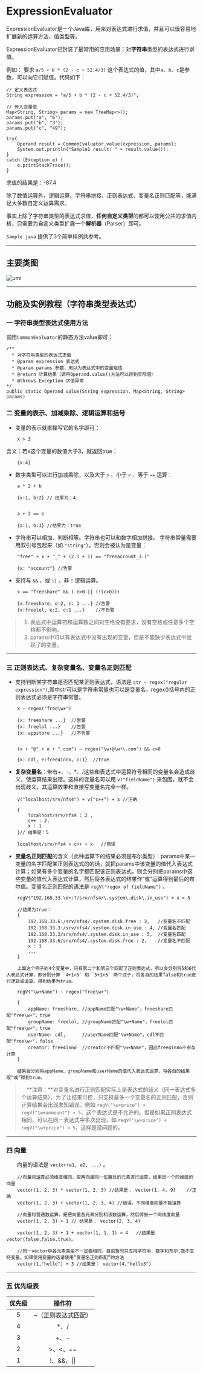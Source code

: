 # ExpressionEvaluator
ExpressionEvaluator是一个Java库，用来对表达式进行求值，并且可以很容易地扩展新的运算方法、值类型等。

ExpressionEvaluator已封装了最常用的应用场景：对**字符串**类型的表达式进行求值。

例如：
要求 `a/5 + b * (2 - c + 52.4/3)` 这个表达式的值，其中`a`、`b`、`c`是参数，可以向它们赋值。代码如下：

```
// 定义表达式
String expression = "a/5 + b * (2 - c + 52.4/3)";

// 传入变量值
Map<String, String> params = new TreeMap<>();
params.put("a", "6");
params.put("b", "3");
params.put("c", "49");

try{
	Operand result = CommonEvaluator.value(expression, params);
	System.out.println("Sample1 result: " + result.value());
}
catch (Exception e) {
	e.printStackTrace();
}
```

求值的结果是：-87.4

除了数值运算外，逻辑运算、字符串拼接、正则表达式、变量名正则匹配等，能满足大多数自定义运算需求。

事实上除了字符串类型的表达式求值，**任何自定义类型**的都可以使用公共的求值内核，只需要为自定义类型扩展一个**解析器**（Parser）即可。

`Sample.java` 提供了3个简单样例共参考。

----


## 主要类图

![uml](http://ojh6r395f.bkt.clouddn.com/2018-01-30-uml.jpg)

---

## 功能及实例教程（字符串类型表达式）

### 一 字符串类型表达式使用方法

调用`CommonEvaluator`的静态方法value即可：

```
/**
  * 对字符串类型的表达式求值
  * @param expression 表达式
  * @param params 参数，用以为表达式中的变量赋值
  * @return 计算结果（调用Operand.value()方法可以得到实际值）
  * @throws Exception 求值异常
*/
public static Operand value(String expression, Map<String, String> params)
```

### 二 变量的表示、加减乘除、逻辑运算和括号

- 变量的表示就直接写它的名字即可：

```
    x > 3
```    

含义：若x这个变量的数值大于3，就返回true：

```
    {x:4}
```

- 数字类型可以进行加减乘除，以及大于 `>` 、小于 `<` 、等于 `==` 运算：

```
    a * 2 + b
        
    {x:1, b:2} // 结果为：4
        
        
    a + 2 == b
        
    {a:1, b:3} //结果为：true
```

- 字符串可以相加、判断相等。字符串也可以和数字相加拼接。
字符串常量需要用双引号包起来（如 `"string"`），否则会被认为是变量：

```
    "free" + x + "_" + (2.1 + 1) == "freeaccount_3.1"
        
    {x: "account"} //告警
```

- 支持与 `&&` 、或 `||` 、非 `!` 逻辑运算。

```
    x == "freeshare" && ( e>0 || (!(c>0)))
        
    {x:freeshare, e:2, c: 1 ...} //告警
    {x:freelol, e:2, c:1 ...}    //不告警
```
> 1. 表达式中运算符和运算数之间对空格没有要求，没有空格或任意多个空格都不影响。
> 2. params中可以有表达式中没有出现的变量，但是不能缺少表达式中出现了的变量。

------

### 三 正则表达式、复杂变量名、变量名正则匹配

- 支持判断某字符串是否匹配某正则表达式，语法是 `str ~ regex("regular expression")`,其中str可以是字符串常量也可以是变量名，regex()括号内的正则表达式必须是字符串常量。

```
    x ~ regex("free\w+")
        
    {x: freeshare ...}  //告警
    {x: freelol ...}    //告警
    {x: appstore ...}   //不告警


    (x + "@" + e + ".com") ~ regex("\w+@\w+\.com") && c>0
        
    {x: cdl, e:free4inno, c:1}  //true
```

- **复杂变量名**：带有+、-、*、/这些和表达式中运算符号相同的变量名会造成歧义，使运算结果出错。这样的变量名可以用 `v("fieldName")` 来包围，就不会出现歧义，其运算效果和直接写变量名完全一样。

```
    v("localhost/srv/nfs4") + v("c++") + x //正确
    
    {
        localhost/srv/nfs4 : 2 ,
        c++ : 2,
        x : 1
    }// 结果是：5
    
    localhost/srv/nfs4 + c++ + x   //错误
```

- **变量名正则匹配**的含义（此种运算下的结果必须是布尔类型）：params中某一变量的名字匹配某正则表达式的的话，就把params中该变量的值代入表达式计算；如果有多个变量的名字都匹配该正则表达式，则会分别把params中这些变量的值代入表达式计算，然后将各表达式的结果作“或”运算得到最后的布尔值。变量名正则匹配的语法是 `regV("regex of fieldName")` 。

```
    regV("192.168.33.\d+:?/srv/nfs4/\.system\.disk\.in_use") + x > 5
    
    //结果为true：
    {
        192.168.33.6:/srv/nfs4/.system.disk.free : 3,   //变量名不匹配
        192.168.33.3:/srv/nfs4/.system.disk.in_use : 4, //变量名匹配
        192.168.33.3/srv/nfs4/.system.disk.in_use : 5,  //变量名匹配
        192.168.33.6/srv/nfs4/.system.disk.free : 2,    //变量名不匹配
        x : 1
        ...
    }

    上面这个例子的4个变量中，只有第二个和第三个匹配了正则表达式，所以会分别将5和6代入表达式计算，即分别计算 `4+1>5` 和 `5+1>5` 两个式子，将各自的结果false和true进行逻辑或运算，得到结果为true。
```

```
    regV("\w+Name") ~ regex("free\w+") 
    
    {
        appName: freeshare, //appName匹配"\w+Name"，freeshare匹配"free\w+"，true
        groupName: freelol, //groupName匹配"\w+Name"，freelol匹配"free\w+"，true
        userName: cdl,      //userName匹配"\w+Name"，cdl不匹配"free\w+"，false
        creator: free4inno  //creator不匹配"\w+Name"，因此free4inno不参与计算
    }
    
    结果会分别将appName、groupName和userName的值代入表达式运算，将各自的结果取“或”得到true。
```

> &emsp;**注意：**对变量名进行正则匹配实际上是表达式的歧义（同一表达式多个运算结果），为了让结果可控，只支持最多一个变量名的正则匹配，否则计算结果会出现未知错误。例如 `regV("\w+price") + regV("\w+ammount") > 5`，这个表达式是不允许的。但是如果正则表达式相同，可以在同一表达式中多次出现，如 `regV("\w+price") + regV("\w+price") > 5`，这样是没问题的。

---

### 四 向量

&emsp;&emsp;向量的语法是 `vector(e1, e2, ...)` 。

```
    //向量间运算必须维度相同，取两向量同一位置处的元素进行运算，结果是一个同维度的向量
    vector(1, 2, 3) * vector(1, 2, 3) //结果是： vector(1, 4, 9)    //正确
    vector(1, 2, 3) + vector(1, 2, 3, 4) //错误，不同维度向量不能运算
    
    //向量和普通数运算，是把向量各元素分别和该数运算，然后得到一个同纬度向量
    vector(1, 2, 3) + 1 // 结果是： vector(2, 3, 4)  
  
    vector(1, 2, 3) + 1 + vector(1, 1, 1) > 4   //结果是vector(false,false,true)。
    
    //同一vector中各元素类型不一定要相同，目前暂时只支持字符串、数字和布尔,暂不支持变量。如果使用变量的话请使用“变量名正则匹配”的方法
    vector(1,"hello") + 3 //结果是： vector(4,"hello3")
```


------

### 五 优先级表

|优先级|操作符|
|:--:|:--:|
|5|~（正则表达式匹配）|
|4| *、/|
|3| +、-|
|2| \>、<、==|
|1| !、&&、\|\||



